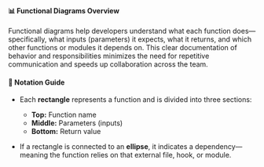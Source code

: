 #### 📊 Functional Diagrams Overview
Functional diagrams help developers understand what each function does—specifically, what inputs (parameters) it expects, what it returns, and which other functions or modules it depends on. This clear documentation of behavior and responsibilities minimizes the need for repetitive communication and speeds up collaboration across the team.

#### 🔄 Notation Guide
- Each **rectangle** represents a function and is divided into three sections:
    - **Top:** Function name
    - **Middle:** Parameters (inputs)
    - **Bottom:** Return value
        
- If a rectangle is connected to an **ellipse**, it indicates a dependency—meaning the function relies on that external file, hook, or module.